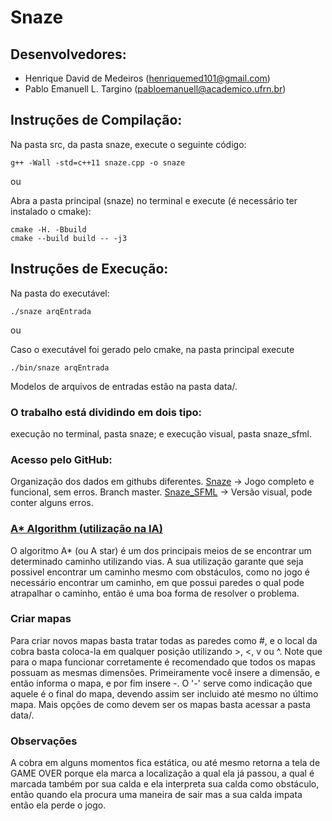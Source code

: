 # Snaze

## Desenvolvedores:

- Henrique David de Medeiros	(henriquemed101@gmail.com)
- Pablo Emanuell L. Targino	(pabloemanuell@academico.ufrn.br)

## Instruções de Compilação:

Na pasta src, da pasta snaze, execute o seguinte código:

```
g++ -Wall -std=c++11 snaze.cpp -o snaze
```

ou

Abra a pasta principal (snaze) no terminal e execute (é necessário ter instalado o cmake):

```
cmake -H. -Bbuild
cmake --build build -- -j3
```

## Instruções de Execução:

Na pasta do executável:

```
./snaze arqEntrada
```

ou

Caso o executável foi gerado pelo cmake, na pasta principal execute 

```
./bin/snaze arqEntrada
```

Modelos de arquivos de entradas estão na pasta data/.

### O trabalho está dividindo em dois tipo:

execução no terminal, pasta snaze; e
execução visual, pasta snaze_sfml.

### Acesso pelo GitHub:

Organização dos dados em githubs diferentes.
[Snaze](https://github.com/henriquedavidufrn/snaze) -> Jogo completo e funcional, sem erros. Branch master.
[Snaze_SFML](https://github.com/pabloufrn/snaze_sfml) -> Versão visual, pode conter alguns erros.

### [A* Algorithm (utilização na IA)](https://www.geeksforgeeks.org/a-search-algorithm/)

O algoritmo A* (ou A star) é um dos principais meios de se encontrar um determinado caminho utilizando vias.
A sua utilização garante que seja possivel encontrar um caminho mesmo com obstáculos, como no jogo é necessário
encontrar um caminho, em que possui paredes o qual pode atrapalhar o caminho, então é uma boa forma de resolver o problema.

### Criar mapas

Para criar novos mapas basta tratar todas as paredes como #, e o local da cobra basta coloca-la em qualquer posição utilizando >, <, v ou ^.
Note que para o mapa funcionar corretamente é recomendado que todos os mapas possuam as mesmas dimensões. Primeiramente você insere a dimensão,
e então informa o mapa, e por fim insere -. O '-' serve como indicação que aquele é o final do mapa, devendo assim ser incluido até mesmo no último mapa.
Mais opções de como devem ser os mapas basta acessar a pasta data/.

### Observações

A cobra em alguns momentos fica estática, ou até mesmo retorna a tela de GAME OVER porque ela marca a localização a qual ela já passou, a qual é marcada também por sua calda e ela interpreta sua calda como obstáculo, então quando ela procura uma maneira de sair mas a sua calda impata então ela perde o jogo.
